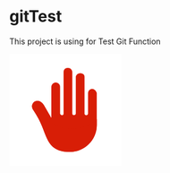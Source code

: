 # gitTest
This project is using for Test Git Function


![result action list setting](https://github.com/qianxunman/access_action_list/blob/master/static/description/icon.png)
